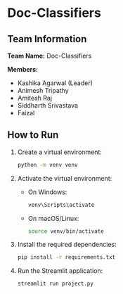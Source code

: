 # Doc-Classifiers

## Team Information

**Team Name:** Doc-Classifiers

**Members:**
- Kashika Agarwal (Leader)
- Animesh Tripathy
- Amitesh Raj
- Siddharth Srivastava
- Faizal
## How to Run

1. Create a virtual environment:
    ```sh
    python -m venv venv
    ```

2. Activate the virtual environment:
    - On Windows:
        ```sh
        venv\Scripts\activate
        ```
    - On macOS/Linux:
        ```sh
        source venv/bin/activate
        ```

3. Install the required dependencies:
    ```sh
    pip install -r requirements.txt
    ```

4. Run the Streamlit application:
    ```sh
    streamlit run project.py
    ```
